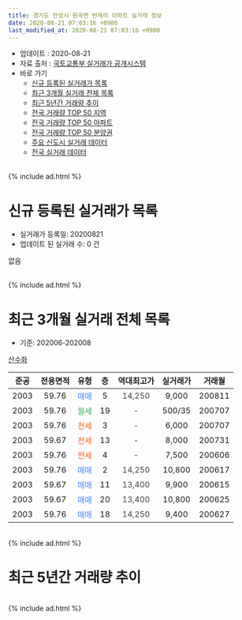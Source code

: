 ```yaml
---
title: 경기도 안성시 원곡면 반제리 아파트 실거래 정보
date: 2020-08-21 07:03:16 +0900
last_modified_at: 2020-08-21 07:03:16 +0900
---
```


* 업데이트 : 2020-08-21
* 자료 출처 : [국토교통부 실거래가 공개시스템](http://rt.molit.go.kr)
* 바로 가기
    * [신규 등록된 실거래가 목록](#신규-등록된-실거래가-목록)
    * [최근 3개월 실거래 전체 목록](#최근-3개월-실거래-전체-목록)
    * [최근 5년간 거래량 추이](#최근-5년간-거래량-추이)
    * [전국 거래량 TOP 50 지역](https://inasie.github.io/apt-trade-info/최근-3개월-전국에서-가장-거래가-많이-발생한-지역)
    * [전국 거래량 TOP 50 아파트](https://inasie.github.io/apt-trade-info/최근-3개월-전국에서-가장-거래가-많이-발생한-아파트)
    * [전국 거래량 TOP 50 분양권](https://inasie.github.io/apt-trade-info/최근-3개월-전국에서-가장-거래가-많이-발생한-분양권)
    * [주요 신도시 실거래 데이터](https://inasie.github.io/apt-trade-info/주요-신도시)
    * [전국 실거래 데이터](https://inasie.github.io/apt-trade-info/전국)
<br>
{% include ad.html %}
<br>

# 신규 등록된 실거래가 목록
* 실거래가 등록일: 20200821
* 업데이트 된 실거래 수: 0 건

없음

<br>
{% include ad.html %}
<br>

# 최근 3개월 실거래 전체 목록
* 기준: 202006-202008


[산수화](https://search.naver.com/search.naver?query=%EA%B2%BD%EA%B8%B0%EB%8F%84+%EC%95%88%EC%84%B1%EC%8B%9C+%EC%9B%90%EA%B3%A1%EB%A9%B4+%EB%B0%98%EC%A0%9C%EB%A6%AC+%EC%82%B0%EC%88%98%ED%99%94)

|준공|전용면적|유형|층|역대최고가|실거래가|거래월|
|:---:|:---:|:---:|:---:|:---:|:---:|:---:|
|2003|59.76|<span style="color:#4285f3">매매</span>|5|<span style="color:#444444">14,250</span>|9,000|200811|
|2003|59.76|<span style="color:#34a853">월세</span>|19|<span style="color:#444444">-</span>|500/35|200707|
|2003|59.76|<span style="color:#ff5a00">전세</span>|3|<span style="color:#444444">-</span>|6,000|200707|
|2003|59.67|<span style="color:#ff5a00">전세</span>|13|<span style="color:#444444">-</span>|8,000|200731|
|2003|59.76|<span style="color:#ff5a00">전세</span>|4|<span style="color:#444444">-</span>|7,500|200606|
|2003|59.76|<span style="color:#4285f3">매매</span>|2|<span style="color:#444444">14,250</span>|10,800|200617|
|2003|59.67|<span style="color:#4285f3">매매</span>|11|<span style="color:#444444">13,400</span>|9,900|200615|
|2003|59.67|<span style="color:#4285f3">매매</span>|20|<span style="color:#444444">13,400</span>|10,800|200625|
|2003|59.76|<span style="color:#4285f3">매매</span>|18|<span style="color:#444444">14,250</span>|9,400|200627|


<br>
{% include ad.html %}
<br>

# 최근 5년간 거래량 추이


<div style="width:100%;">
    <canvas id="deal_progress" height="200"></canvas>
</div>

<script>
new Chart(document.getElementById("deal_progress"), {
    type: 'line',
    data: {
        labels: ['201508','201509','201510','201511','201512','201601','201602','201603','201604','201605','201606','201607','201608','201609','201610','201611','201612','201701','201702','201703','201704','201705','201706','201707','201708','201709','201710','201711','201712','201801','201802','201803','201804','201805','201806','201807','201808','201809','201810','201811','201812','201901','201902','201903','201904','201905','201906','201907','201908','201909','201910','201911','201912','202001','202002','202003','202004','202005','202006','202007','202008'],
        datasets: [{
            label: '매매',
            pointRadius: 1,
            data: [4, 2, 2, 1, 2, 1, 2, 4, 4, 2, 0, 1, 6, 2, 3, 3, 1, 1, 2, 3, 3, 2, 5, 1, 0, 1, 1, 1, 0, 2, 2, 2, 2, 2, 3, 6, 2, 1, 4, 1, 2, 0, 6, 3, 3, 2, 1, 5, 1, 5, 3, 5, 0, 1, 4, 5, 6, 2, 4, 0, 1],
            borderColor: "rgba(255, 201, 14, 1)",
            backgroundColor: "rgba(255, 201, 14, 0.5)",
            fill: false,
            lineTension: 0
        },{
            label: '전월세',
            pointRadius: 1,
            data: [0, 0, 2, 3, 1, 1, 2, 4, 1, 2, 0, 1, 5, 5, 0, 2, 2, 1, 2, 2, 6, 2, 3, 4, 2, 1, 1, 1, 1, 0, 4, 0, 4, 2, 0, 1, 3, 3, 2, 1, 3, 2, 1, 5, 1, 4, 1, 2, 4, 2, 4, 0, 2, 1, 5, 2, 0, 0, 1, 3, 0],
            borderColor: "rgba(0, 141, 185, 1)",
            backgroundColor: "rgba(0, 141, 185, 0.5)",
            fill: false,
            lineTension: 0
        }
        ]
    },
    options: {
        responsive: true,
        title: {
            display: false
        },
        tooltips: {
            mode: 'index',
            intersect: false
        },
        hover: {
            mode: 'nearest',
            intersect: true
        },
        scales: {
            xAxes: [{
                display: true,
                scaleLabel: {
                    display: true,
                    labelString: '년/월'
                }
            }],
            yAxes: [{
                display: true,
                ticks: {
                    suggestedMin: 0,
                },
                scaleLabel: {
                    display: true,
                    labelString: '실거래 수'
                }
            }]
        }
    }
});

</script>


<br>
{% include ad.html %}
<br>

